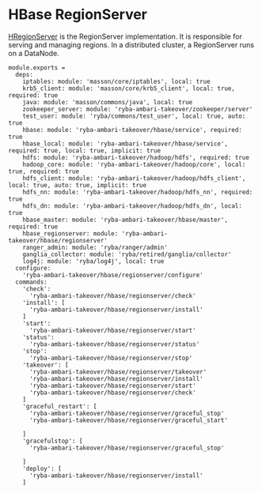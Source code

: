 
# HBase RegionServer

[HRegionServer](http://hbase.apache.org/book.html#regionserver.arch) is the
RegionServer implementation.
It is responsible for serving and managing regions. 
In a distributed cluster, a RegionServer runs on a DataNode.

    module.exports =
      deps:
        iptables: module: 'masson/core/iptables', local: true
        krb5_client: module: 'masson/core/krb5_client', local: true, required: true
        java: module: 'masson/commons/java', local: true
        zookeeper_server: module: 'ryba-ambari-takeover/zookeeper/server'
        test_user: module: 'ryba/commons/test_user', local: true, auto: true
        hbase: module: 'ryba-ambari-takeover/hbase/service', required: true
        hbase_local: module: 'ryba-ambari-takeover/hbase/service', required: true, local: true, implicit: true
        hdfs: module: 'ryba-ambari-takeover/hadoop/hdfs', required: true
        hadoop_core: module: 'ryba-ambari-takeover/hadoop/core', local: true, required: true
        hdfs_client: module: 'ryba-ambari-takeover/hadoop/hdfs_client', local: true, auto: true, implicit: true
        hdfs_nn: module: 'ryba-ambari-takeover/hadoop/hdfs_nn', required: true
        hdfs_dn: module: 'ryba-ambari-takeover/hadoop/hdfs_dn', local: true
        hbase_master: module: 'ryba-ambari-takeover/hbase/master', required: true
        hbase_regionserver: module: 'ryba-ambari-takeover/hbase/regionserver'
        ranger_admin: module: 'ryba/ranger/admin'
        ganglia_collector: module: 'ryba/retired/ganglia/collector'
        log4j: module: 'ryba/log4j', local: true
      configure:
        'ryba-ambari-takeover/hbase/regionserver/configure'
      commands:
        'check':
          'ryba-ambari-takeover/hbase/regionserver/check'
        'install': [
          'ryba-ambari-takeover/hbase/regionserver/install'
        ]
        'start':
          'ryba-ambari-takeover/hbase/regionserver/start'
        'status':
          'ryba-ambari-takeover/hbase/regionserver/status'
        'stop':
          'ryba-ambari-takeover/hbase/regionserver/stop'
        'takeover': [
          'ryba-ambari-takeover/hbase/regionserver/takeover'
          'ryba-ambari-takeover/hbase/regionserver/install'
          'ryba-ambari-takeover/hbase/regionserver/start'
          'ryba-ambari-takeover/hbase/regionserver/check'
        ]
        'graceful_restart': [
          'ryba-ambari-takeover/hbase/regionserver/graceful_stop'
          'ryba-ambari-takeover/hbase/regionserver/graceful_start'
          
        ]
        'gracefulstop': [
          'ryba-ambari-takeover/hbase/regionserver/graceful_stop'
          
        ]
        'deploy': [
          'ryba-ambari-takeover/hbase/regionserver/install'
        ]          
